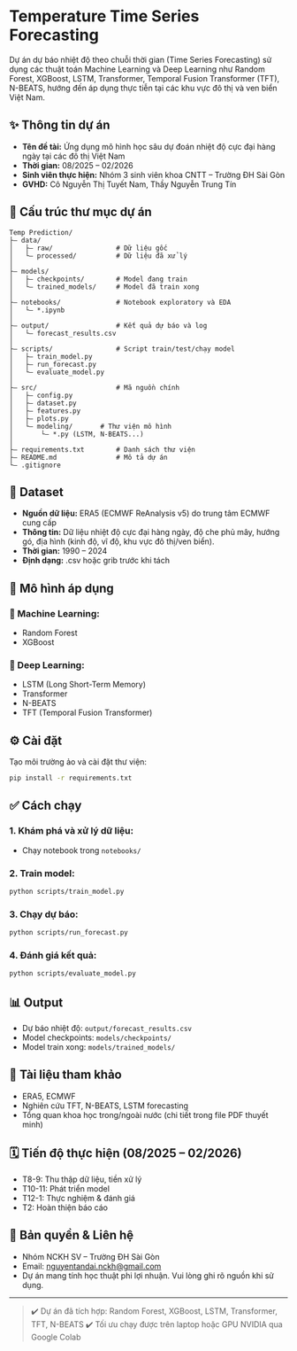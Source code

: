 # Temperature Time Series Forecasting

Dự án dự báo nhiệt độ theo chuỗi thời gian (Time Series Forecasting) sử dụng các thuật toán Machine Learning và Deep Learning như Random Forest, XGBoost, LSTM, Transformer, Temporal Fusion Transformer (TFT), N-BEATS, hướng đến áp dụng thực tiễn tại các khu vực đô thị và ven biển Việt Nam.

## ✨ Thông tin dự án

* **Tên đề tài:** Ứng dụng mô hình học sâu dự đoán nhiệt độ cực đại hàng ngày tại các đô thị Việt Nam
* **Thời gian:** 08/2025 – 02/2026
* **Sinh viên thực hiện:** Nhóm 3 sinh viên khoa CNTT – Trường ĐH Sài Gòn
* **GVHD:** Cô Nguyễn Thị Tuyết Nam, Thầy Nguyễn Trung Tín

## 📂 Cấu trúc thư mục dự án

```
Temp Prediction/
├— data/
│   ├— raw/                # Dữ liệu gốc
│   └— processed/          # Dữ liệu đã xử lý
│
├— models/
│   ├— checkpoints/        # Model đang train
│   └— trained_models/     # Model đã train xong
│
├— notebooks/              # Notebook exploratory và EDA
│   └— *.ipynb
│
├— output/                 # Kết quả dự báo và log
│   └— forecast_results.csv
│
├— scripts/                # Script train/test/chạy model
│   ├— train_model.py
│   ├— run_forecast.py
│   └— evaluate_model.py
│
├— src/                    # Mã nguồn chính
│   ├— config.py
│   ├— dataset.py
│   ├— features.py
│   ├— plots.py
│   └— modeling/       # Thư viện mô hình
│       └— *.py (LSTM, N-BEATS...)
│
├— requirements.txt        # Danh sách thư viện
├— README.md               # Mô tả dự án
└— .gitignore
```

## 📆 Dataset

* **Nguồn dữ liệu:** ERA5 (ECMWF ReAnalysis v5) do trung tâm ECMWF cung cấp
* **Thông tin:** Dữ liệu nhiệt độ cực đại hàng ngày, độ che phủ mây, hướng gó, địa hình (kinh độ, vĩ độ, khu vực đô thị/ven biển).
* **Thời gian:** 1990 – 2024
* **Định dạng:** .csv hoặc grib trước khi tách

## 🚀 Mô hình áp dụng

### 📏 Machine Learning:

* Random Forest
* XGBoost

### 🔎 Deep Learning:

* LSTM (Long Short-Term Memory)
* Transformer
* N-BEATS
* TFT (Temporal Fusion Transformer)

## ⚙️ Cài đặt

Tạo môi trường ảo và cài đặt thư viện:

```bash
pip install -r requirements.txt
```

## ✅ Cách chạy

### 1. Khám phá và xử lý dữ liệu:

* Chạy notebook trong `notebooks/`

### 2. Train model:

```bash
python scripts/train_model.py
```

### 3. Chạy dự báo:

```bash
python scripts/run_forecast.py
```

### 4. Đánh giá kết quả:

```bash
python scripts/evaluate_model.py
```

## 📊 Output

* Dự báo nhiệt độ: `output/forecast_results.csv`
* Model checkpoints: `models/checkpoints/`
* Model train xong: `models/trained_models/`

## 📖 Tài liệu tham khảo

* ERA5, ECMWF
* Nghiên cứu TFT, N-BEATS, LSTM forecasting
* Tổng quan khoa học trong/ngoài nước (chi tiết trong file PDF thuyết minh)

## 🗓️ Tiến độ thực hiện (08/2025 – 02/2026)

* T8-9: Thu thập dữ liệu, tiền xử lý
* T10-11: Phát triển model
* T12-1: Thực nghiệm & đánh giá
* T2: Hoàn thiện báo cáo

## 💼 Bản quyền & Liên hệ

* Nhóm NCKH SV – Trường ĐH Sài Gòn
* Email: [nguyentandai.nckh@gmail.com](mailto:nguyentandai.nckh@gmail.com)
* Dự án mang tính học thuật phi lợi nhuận. Vui lòng ghi rõ nguồn khi sử dụng.

---

> ✔️ Dự án đã tích hợp: Random Forest, XGBoost, LSTM, Transformer, TFT, N-BEATS ✔️ Tối ưu chạy được trên laptop hoặc GPU NVIDIA qua Google Colab